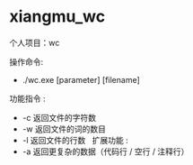 # xiangmu_wc
个人项目：wc

操作命令:
   * ./wc.exe [parameter]  [filename]

功能指令 :
   * -c 返回文件的字符数
   * -w 返回文件的词的数目  
   * -l 返回文件的行数
 
扩展功能 :
   * -a 返回更复杂的数据（代码行 / 空行 / 注释行）
